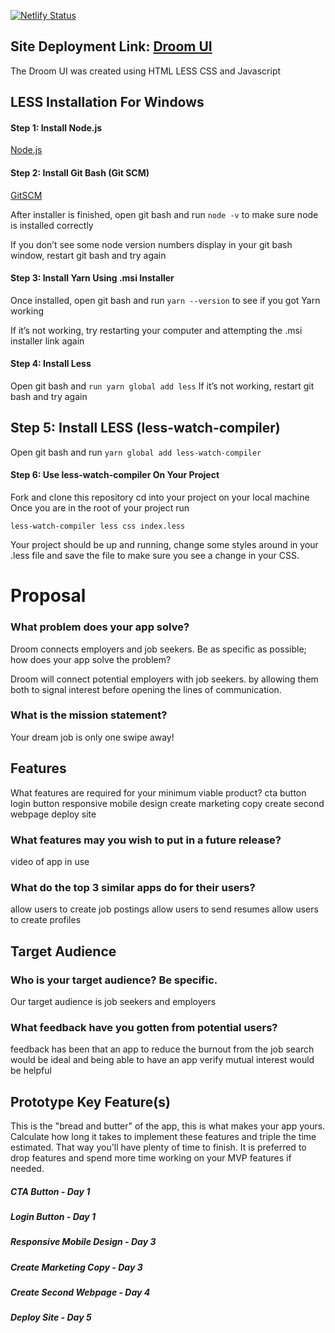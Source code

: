[![Netlify Status](https://api.netlify.com/api/v1/badges/e56dff83-e568-4a41-9485-3c5219c039e4/deploy-status)](https://app.netlify.com/sites/droom1/deploys)
## Site Deployment Link: [Droom UI](https://droom1.netlify.com/)

The Droom UI was created using HTML LESS CSS and Javascript

## LESS Installation For Windows

#### Step 1: Install Node.js

[Node.js](https://nodejs.org/en/)
 
#### Step 2: Install Git Bash (Git SCM)

[GitSCM](https://yarnpkg.com/en/docs/install)

After installer is finished, open git bash and run `node -v` to make sure node is installed correctly

If you don’t see some node version numbers display in your git bash window, restart git bash and try again

#### Step 3: Install Yarn Using .msi Installer

Once installed, open git bash and run `yarn --version` to see if you got Yarn working

If it’s not working, try restarting your computer and attempting the .msi installer link again

#### Step 4: Install Less
 
Open git bash and `run yarn global add less`
If it’s not working, restart git bash and try again

## Step 5: Install LESS (less-watch-compiler)
 
Open git bash and run ``yarn global add less-watch-compiler``

#### Step 6: Use less-watch-compiler On Your Project
 
Fork and clone this repository
cd into your project on your local machine
Once you are in the root of your project run

`less-watch-compiler less css index.less`

Your project should be up and running, change some styles around in your .less file and save the file to make sure you see a change in your CSS.

# Proposal

### What problem does your app solve?

Droom connects employers and job seekers.
Be as specific as possible; how does your app solve the problem?

Droom will connect potential employers with job seekers. by allowing them both to signal interest before opening the lines of communication.

### What is the mission statement?

Your dream job is only one swipe away!

## Features

What features are required for your minimum viable product?
cta button login button responsive mobile design create marketing copy create second webpage deploy site

### What features may you wish to put in a future release?

video of app in use

### What do the top 3 similar apps do for their users?

allow users to create job postings allow users to send resumes allow users to create profiles

## Target Audience

### Who is your target audience? Be specific.

Our target audience is job seekers and employers

### What feedback have you gotten from potential users?

feedback has been that an app to reduce the burnout from the job search would be ideal and being able to have an app verify mutual interest would be helpful


## Prototype Key Feature(s)

This is the "bread and butter" of the app, this is what makes your app yours. Calculate how long it takes to implement these features and triple the time estimated. That way you'll have plenty of time to finish. It is preferred to drop features and spend more time working on your MVP features if needed.

##### CTA Button - Day 1 
##### Login Button - Day 1 
##### Responsive Mobile Design - Day 3 
##### Create Marketing Copy - Day 3 
##### Create Second Webpage - Day 4 
##### Deploy Site - Day 5

